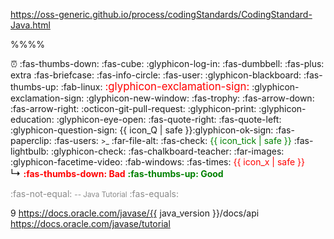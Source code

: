 <span id="url_java_coding_standard">https://oss-generic.github.io/process/codingStandards/CodingStandard-Java.html</span>


<span id="outcomes">
<span class="badge badge-light"><md>%%<include src="text.md#outcomes" inline />%%</md></span><p/>
</span>

<span id="icon_deadline">:alarm_clock:</span>
<span id="icon_dislike"><md>:fas-thumbs-down:</md></span>
<span id="icon_example"><md>:fas-cube:</md></span>
<span id="icon_embedding"><md>:glyphicon-log-in:</md></span>
<span id="icon_exercise"><md>:fas-dumbbell:</md></span>
<span id="icon_extra"><span class='badge rounded-pill bg-secondary'><md>:fas-plus: extra</md></span></span>
<span id="icon_evidence"><md>:fas-briefcase:</md></span>
<span id="icon_info"><md>:fas-info-circle:</md></span>
<span id="icon_individual"><md>:fas-user:</md></span>
<span id="icon_lecture"><md>:glyphicon-blackboard:</md></span>
<span id="icon_like"><md>:fas-thumbs-up:</md></span>
<span id="icon_linux"><md>:fab-linux:</md></span>
<span id="icon_important_big_red"><span style="color: red"><big><md>:glyphicon-exclamation-sign:</md></big></span></span>
<span id="icon_important"><md>:glyphicon-exclamation-sign:</md></span>
<span id="icon_new_window"><md>:glyphicon-new-window:</md></span>
<span id="icon_outcome"><md>:fas-trophy:</md></span>
<span id="icon_output"><md>:fas-arrow-down:</md></span>
<span id="icon_output_right"><md>:fas-arrow-right:</md></span>
<span id="icon_pr"><md>:octicon-git-pull-request:</md></span>
<span id="icon_print"><md>:glyphicon-print:</md></span>
<span id="icon_prereq"><md>:glyphicon-education:</md></span>
<span id="icon_preview"><md>:glyphicon-eye-open:</md></span>
<span id="icon_quote_end"><md>:fas-quote-right:</md></span>
<span id="icon_quote_start"><md>:fas-quote-left:</md></span>
<span id="icon_Q"><md>:glyphicon-question-sign:</md></span>
<span id="icon_Q_A">{{ icon_Q | safe }}<md>:glyphicon-ok-sign:</md></span>
<span id="icon_resource"><md>:fas-paperclip:</md></span>
<span id="icon_team"><md>:fas-users:</md></span>
<span id="icon_terminal"><small><span class="badge badge-secondary">&gt;_</span></small></span>
<span id="icon_text"><md>:far-file-alt:</md></span>
<span id="icon_tick"><md>:fas-check:</md></span>
<span id="icon_tick_green"><span style="color:green">{{ icon_tick | safe }}</span></span>
<span id="icon_tip"><span class="badge rounded-pill bg-warning">:fas-lightbulb:</span></span>
<span id="icon_todo"><md>:glyphicon-check:</md></span>
<span id="icon_tutorial"><md>:fas-chalkboard-teacher:</md></span>
<span id="icon_slides"><md>:far-images:</md></span>
<span id="icon_video"><md>:glyphicon-facetime-video:</md></span>
<span id="icon_windows"><md>:fab-windows:</md></span>
<span id="icon_x"><md>:fas-times:</md></span>
<span id="icon_x_red"><span style="color:red">{{ icon_x | safe }}</span></span>
<span id="indented_arrow">&nbsp;&nbsp;&nbsp;&nbsp; <big>↳</big></span>
<span id="bad"><span style="color: red"><md>**:fas-thumbs-down: Bad**</md></span></span>
<span id="good"><span style="color: green"><md>**:fas-thumbs-up: Good**</md></span></span>

<span id="different"><span style="opacity: 0.5"> <span class="badge rounded-pill bg-danger"><md>:fas-not-equal:</md></span></span></span>
<span id="oracle"><small><span style="opacity: 0.5"><span class="badge badge-secondary">-- Java Tutorial</span></span></small></span>
<span id="similar"><span style="opacity: 0.5"> <span class="badge rounded-pill bg-success"><md>:fas-equals:</md></span></span></span>

<span id="java_version">9</span>
<span id="java_api">https://docs.oracle.com/javase/{{ java_version }}/docs/api</span>
<span id="java_tutorial">https://docs.oracle.com/javase/tutorial</span>
